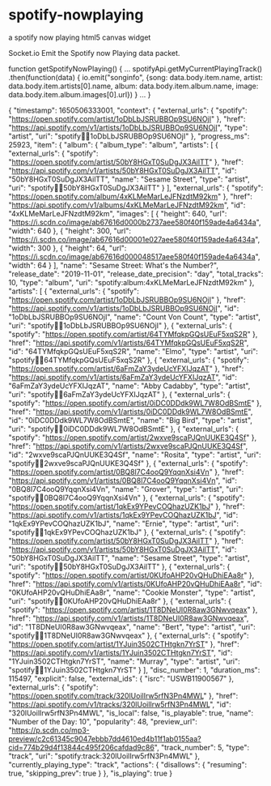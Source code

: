 # spotify-nowplaying
a spotify now playing html5 canvas widget

Socket.io Emit the Spotify now Playing data packet.

function getSpotifyNowPlaying() {
...
      spotifyApi.getMyCurrentPlayingTrack()
        .then(function(data) {
          io.emit("songinfo", {song: data.body.item.name, artist: data.body.item.artists[0].name, album: data.body.item.album.name, image: data.body.item.album.images[0].url})
        }
...
  }

  {
    "timestamp": 1650506333001,
    "context": {
      "external_urls": {
        "spotify": "https://open.spotify.com/artist/1oDbLbJSRUBBOp9SU6NOjI"
      },
      "href": "https://api.spotify.com/v1/artists/1oDbLbJSRUBBOp9SU6NOjI",
      "type": "artist",
      "uri": "spotify:artist:1oDbLbJSRUBBOp9SU6NOjI"
    },
    "progress_ms": 25923,
    "item": {
      "album": {
        "album_type": "album",
        "artists": [
          {
            "external_urls": {
              "spotify": "https://open.spotify.com/artist/50bY8HGxT0SuDgJX3AilTT"
            },
            "href": "https://api.spotify.com/v1/artists/50bY8HGxT0SuDgJX3AilTT",
            "id": "50bY8HGxT0SuDgJX3AilTT",
            "name": "Sesame Street",
            "type": "artist",
            "uri": "spotify:artist:50bY8HGxT0SuDgJX3AilTT"
          }
        ],
        "external_urls": {
          "spotify": "https://open.spotify.com/album/4xKLMeMarLeJFNzdtM92km"
        },
        "href": "https://api.spotify.com/v1/albums/4xKLMeMarLeJFNzdtM92km",
        "id": "4xKLMeMarLeJFNzdtM92km",
        "images": [
          {
            "height": 640,
            "url": "https://i.scdn.co/image/ab67616d0000b2737aee580f40f159ade4a6434a",
            "width": 640
          },
          {
            "height": 300,
            "url": "https://i.scdn.co/image/ab67616d00001e027aee580f40f159ade4a6434a",
            "width": 300
          },
          {
            "height": 64,
            "url": "https://i.scdn.co/image/ab67616d000048517aee580f40f159ade4a6434a",
            "width": 64
          }
        ],
        "name": "Sesame Street: What's the Number?",
        "release_date": "2019-11-01",
        "release_date_precision": "day",
        "total_tracks": 10,
        "type": "album",
        "uri": "spotify:album:4xKLMeMarLeJFNzdtM92km"
      },
      "artists": [
        {
          "external_urls": {
            "spotify": "https://open.spotify.com/artist/1oDbLbJSRUBBOp9SU6NOjI"
          },
          "href": "https://api.spotify.com/v1/artists/1oDbLbJSRUBBOp9SU6NOjI",
          "id": "1oDbLbJSRUBBOp9SU6NOjI",
          "name": "Count Von Count",
          "type": "artist",
          "uri": "spotify:artist:1oDbLbJSRUBBOp9SU6NOjI"
        },
        {
          "external_urls": {
            "spotify": "https://open.spotify.com/artist/64TYMfqkpGQsUEuF5xqS2R"
          },
          "href": "https://api.spotify.com/v1/artists/64TYMfqkpGQsUEuF5xqS2R",
          "id": "64TYMfqkpGQsUEuF5xqS2R",
          "name": "Elmo",
          "type": "artist",
          "uri": "spotify:artist:64TYMfqkpGQsUEuF5xqS2R"
        },
        {
          "external_urls": {
            "spotify": "https://open.spotify.com/artist/6aFmZaY3ydeUcYFXIJqzAT"
          },
          "href": "https://api.spotify.com/v1/artists/6aFmZaY3ydeUcYFXIJqzAT",
          "id": "6aFmZaY3ydeUcYFXIJqzAT",
          "name": "Abby Cadabby",
          "type": "artist",
          "uri": "spotify:artist:6aFmZaY3ydeUcYFXIJqzAT"
        },
        {
          "external_urls": {
            "spotify": "https://open.spotify.com/artist/0iDC0DDdk9WL7W8OdBSmtE"
          },
          "href": "https://api.spotify.com/v1/artists/0iDC0DDdk9WL7W8OdBSmtE",
          "id": "0iDC0DDdk9WL7W8OdBSmtE",
          "name": "Big Bird",
          "type": "artist",
          "uri": "spotify:artist:0iDC0DDdk9WL7W8OdBSmtE"
        },
        {
          "external_urls": {
            "spotify": "https://open.spotify.com/artist/2wxve9scaPJQnUUKE3Q4Sf"
          },
          "href": "https://api.spotify.com/v1/artists/2wxve9scaPJQnUUKE3Q4Sf",
          "id": "2wxve9scaPJQnUUKE3Q4Sf",
          "name": "Rosita",
          "type": "artist",
          "uri": "spotify:artist:2wxve9scaPJQnUUKE3Q4Sf"
        },
        {
          "external_urls": {
            "spotify": "https://open.spotify.com/artist/0BQ8l7C4ooQ9YqqnXsi4Vn"
          },
          "href": "https://api.spotify.com/v1/artists/0BQ8l7C4ooQ9YqqnXsi4Vn",
          "id": "0BQ8l7C4ooQ9YqqnXsi4Vn",
          "name": "Grover",
          "type": "artist",
          "uri": "spotify:artist:0BQ8l7C4ooQ9YqqnXsi4Vn"
        },
        {
          "external_urls": {
            "spotify": "https://open.spotify.com/artist/1qkEx9YPevCOQhazUZK1bJ"
          },
          "href": "https://api.spotify.com/v1/artists/1qkEx9YPevCOQhazUZK1bJ",
          "id": "1qkEx9YPevCOQhazUZK1bJ",
          "name": "Ernie",
          "type": "artist",
          "uri": "spotify:artist:1qkEx9YPevCOQhazUZK1bJ"
        },
        {
          "external_urls": {
            "spotify": "https://open.spotify.com/artist/50bY8HGxT0SuDgJX3AilTT"
          },
          "href": "https://api.spotify.com/v1/artists/50bY8HGxT0SuDgJX3AilTT",
          "id": "50bY8HGxT0SuDgJX3AilTT",
          "name": "Sesame Street",
          "type": "artist",
          "uri": "spotify:artist:50bY8HGxT0SuDgJX3AilTT"
        },
        {
          "external_urls": {
            "spotify": "https://open.spotify.com/artist/0KUfoAHP20vQHuDhiEAa8r"
          },
          "href": "https://api.spotify.com/v1/artists/0KUfoAHP20vQHuDhiEAa8r",
          "id": "0KUfoAHP20vQHuDhiEAa8r",
          "name": "Cookie Monster",
          "type": "artist",
          "uri": "spotify:artist:0KUfoAHP20vQHuDhiEAa8r"
        },
        {
          "external_urls": {
            "spotify": "https://open.spotify.com/artist/1T8DNeUI0R8aw3GNwvqeax"
          },
          "href": "https://api.spotify.com/v1/artists/1T8DNeUI0R8aw3GNwvqeax",
          "id": "1T8DNeUI0R8aw3GNwvqeax",
          "name": "Bert",
          "type": "artist",
          "uri": "spotify:artist:1T8DNeUI0R8aw3GNwvqeax"
        },
        {
          "external_urls": {
            "spotify": "https://open.spotify.com/artist/1YJuin3502CTHtgkn7YrST"
          },
          "href": "https://api.spotify.com/v1/artists/1YJuin3502CTHtgkn7YrST",
          "id": "1YJuin3502CTHtgkn7YrST",
          "name": "Murray",
          "type": "artist",
          "uri": "spotify:artist:1YJuin3502CTHtgkn7YrST"
        }
      ],
      "disc_number": 1,
      "duration_ms": 115497,
      "explicit": false,
      "external_ids": {
        "isrc": "USWB11900567"
      },
      "external_urls": {
        "spotify": "https://open.spotify.com/track/320lUoilIrw5rfN3Pn4MWL"
      },
      "href": "https://api.spotify.com/v1/tracks/320lUoilIrw5rfN3Pn4MWL",
      "id": "320lUoilIrw5rfN3Pn4MWL",
      "is_local": false,
      "is_playable": true,
      "name": "Number of the Day: 10",
      "popularity": 48,
      "preview_url": "https://p.scdn.co/mp3-preview/c2c61345c9047ebbb7dd4610ed4b11f1ab0155aa?cid=774b29d4f13844c495f206cafdad9c86",
      "track_number": 5,
      "type": "track",
      "uri": "spotify:track:320lUoilIrw5rfN3Pn4MWL"
    },
    "currently_playing_type": "track",
    "actions": {
      "disallows": {
        "resuming": true,
        "skipping_prev": true
      }
    },
    "is_playing": true
  }
